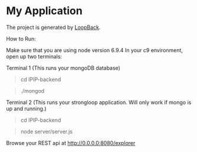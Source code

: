 # My Application

The project is generated by [LoopBack](http://loopback.io).


How to Run:

Make sure that you are using node version 6.9.4
In your c9 environment, open up two terminals:  

Terminal 1  (This runs your mongoDB database)

>cd IPIP-backend 

>./mongod

Terminal 2 (This runs your strongloop application.  Will only work if mongo is up and running.)

>cd IPIP-backend

>node server/server.js 

Browse your REST api at http://0.0.0.0:8080/explorer 

